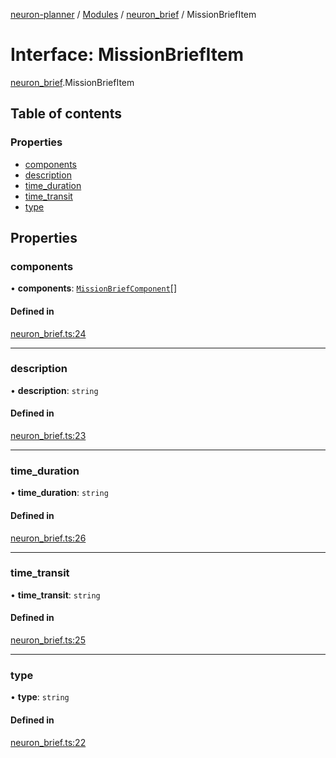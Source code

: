 [neuron-planner](../README.md) / [Modules](../modules.md) / [neuron\_brief](../modules/neuron_brief.md) / MissionBriefItem

# Interface: MissionBriefItem

[neuron_brief](../modules/neuron_brief.md).MissionBriefItem

## Table of contents

### Properties

- [components](neuron_brief.MissionBriefItem.md#components)
- [description](neuron_brief.MissionBriefItem.md#description)
- [time\_duration](neuron_brief.MissionBriefItem.md#time_duration)
- [time\_transit](neuron_brief.MissionBriefItem.md#time_transit)
- [type](neuron_brief.MissionBriefItem.md#type)

## Properties

### components

• **components**: [`MissionBriefComponent`](neuron_brief.MissionBriefComponent.md)[]

#### Defined in

[neuron_brief.ts:24](https://github.com/vtol-neuron/neuron-planner/blob/4c781e4/src/js/neuron_brief.ts#L24)

___

### description

• **description**: `string`

#### Defined in

[neuron_brief.ts:23](https://github.com/vtol-neuron/neuron-planner/blob/4c781e4/src/js/neuron_brief.ts#L23)

___

### time\_duration

• **time\_duration**: `string`

#### Defined in

[neuron_brief.ts:26](https://github.com/vtol-neuron/neuron-planner/blob/4c781e4/src/js/neuron_brief.ts#L26)

___

### time\_transit

• **time\_transit**: `string`

#### Defined in

[neuron_brief.ts:25](https://github.com/vtol-neuron/neuron-planner/blob/4c781e4/src/js/neuron_brief.ts#L25)

___

### type

• **type**: `string`

#### Defined in

[neuron_brief.ts:22](https://github.com/vtol-neuron/neuron-planner/blob/4c781e4/src/js/neuron_brief.ts#L22)
